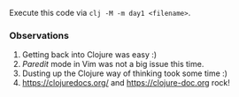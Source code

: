 Execute this code via `clj -M -m day1 <filename>`.

### Observations

1. Getting back into Clojure was easy :)
2. _Paredit_ mode in Vim was not a big issue this time.
3. Dusting up the Clojure way of thinking took some time :)
4. https://clojuredocs.org/ and https://clojure-doc.org rock!
